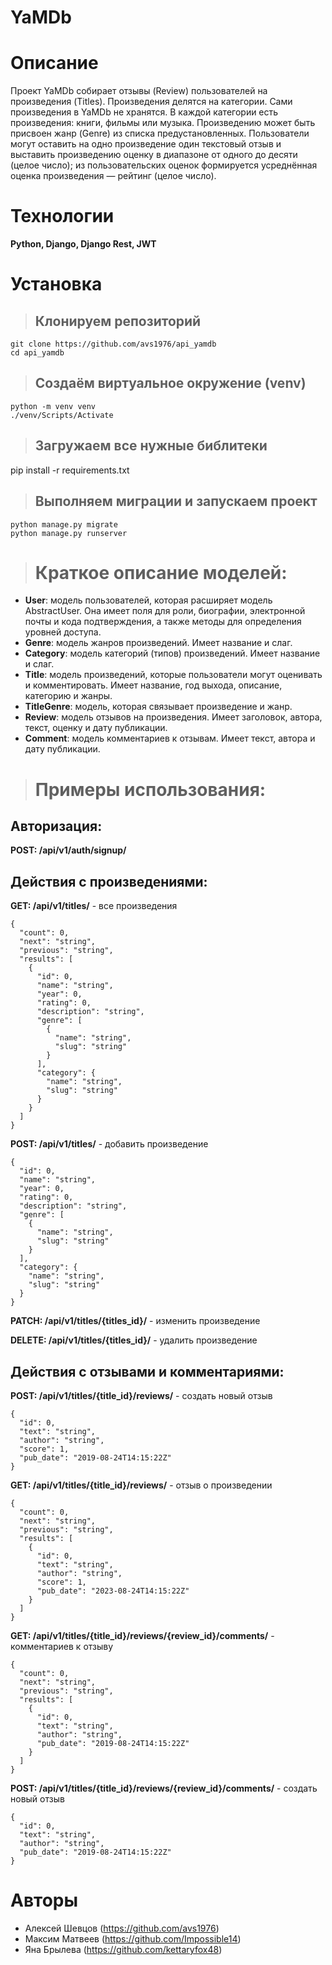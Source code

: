 # YaMDb

# Описание

Проект YaMDb собирает отзывы (Review) пользователей на произведения (Titles). Произведения делятся на категории. Сами произведения в YaMDb не хранятся. В каждой категории есть произведения: книги, фильмы или музыка. Произведению может быть присвоен жанр (Genre) из списка предустановленных. Пользователи могут оставить на одно произведение один текстовый отзыв и выставить произведению оценку в диапазоне от одного до десяти (целое число); из пользовательских оценок формируется усреднённая оценка произведения — рейтинг (целое число).

# Технологии

**Python, Django, Django Rest, JWT**

# Установка

> ## Клонируем репозиторий
```
git clone https://github.com/avs1976/api_yamdb
cd api_yamdb
```

> ## Создаём виртуальное окружение (venv)
```
python -m venv venv
./venv/Scripts/Activate
```

> ## Загружаем все нужные библитеки
pip install -r requirements.txt

> ## Выполняем миграции и запускаем проект
```
python manage.py migrate
python manage.py runserver
```

> # Краткое описание моделей:

* **User**: модель пользователей, которая расширяет модель AbstractUser. Она имеет поля для роли, биографии, электронной почты и кода подтверждения, а также методы для определения уровней доступа.
* **Genre**: модель жанров произведений. Имеет название и слаг.
* **Category**: модель категорий (типов) произведений. Имеет название и слаг.
* **Title**: модель произведений, которые пользователи могут оценивать и комментировать. Имеет название, год выхода, описание, категорию и жанры.
* **TitleGenre**: модель, которая связывает произведение и жанр.
* **Review**: модель отзывов на произведения. Имеет заголовок, автора, текст, оценку и дату публикации.
* **Comment**: модель комментариев к отзывам. Имеет текст, автора и дату публикации.

> # Примеры использования:

## Авторизация:

**POST: /api/v1/auth/signup/**

## Действия с произведениями:

**GET: /api/v1/titles/** - все произведения

```
{
  "count": 0,
  "next": "string",
  "previous": "string",
  "results": [
    {
      "id": 0,
      "name": "string",
      "year": 0,
      "rating": 0,
      "description": "string",
      "genre": [
        {
          "name": "string",
          "slug": "string"
        }
      ],
      "category": {
        "name": "string",
        "slug": "string"
      }
    }
  ]
}
```

**POST: /api/v1/titles/** - добавить произведение

```
{
  "id": 0,
  "name": "string",
  "year": 0,
  "rating": 0,
  "description": "string",
  "genre": [
    {
      "name": "string",
      "slug": "string"
    }
  ],
  "category": {
    "name": "string",
    "slug": "string"
  }
}
```

**PATCH: /api/v1/titles/{titles_id}/** - изменить произведение

**DELETE: /api/v1/titles/{titles_id}/** - удалить произведение

## Действия с отзывами и комментариями:

**POST: /api/v1/titles/{title_id}/reviews/** - создать новый отзыв

```
{
  "id": 0,
  "text": "string",
  "author": "string",
  "score": 1,
  "pub_date": "2019-08-24T14:15:22Z"
}
```

**GET: /api/v1/titles/{title_id}/reviews/** - отзыв о произведении

```
{
  "count": 0,
  "next": "string",
  "previous": "string",
  "results": [
    {
      "id": 0,
      "text": "string",
      "author": "string",
      "score": 1,
      "pub_date": "2023-08-24T14:15:22Z"
    }
  ]
}
```
**GET: /api/v1/titles/{title_id}/reviews/{review_id}/comments/** - комментариев к отзыву
```
{
  "count": 0,
  "next": "string",
  "previous": "string",
  "results": [
    {
      "id": 0,
      "text": "string",
      "author": "string",
      "pub_date": "2019-08-24T14:15:22Z"
    }
  ]
}
```

**POST: /api/v1/titles/{title_id}/reviews/{review_id}/comments/** - создать новый отзыв
```
{
  "id": 0,
  "text": "string",
  "author": "string",
  "pub_date": "2019-08-24T14:15:22Z"
}
```

# Авторы

* Алексей Шевцов (https://github.com/avs1976)
* Максим Матвеев (https://github.com/Impossible14)
* Яна Брылева (https://github.com/kettaryfox48)